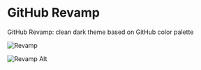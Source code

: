 # GitHub Revamp

GitHub Revamp: clean dark theme based on GitHub color palette

![Revamp](https://i.imgur.com/KqMOJxo.png)

![Revamp Alt](https://i.imgur.com/t1QpcHy.png)